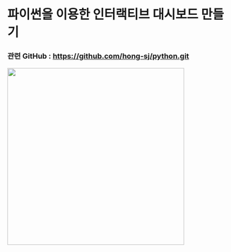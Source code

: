 # 파이썬을 이용한 인터랙티브 대시보드 만들기
### 관련 GitHub : https://github.com/hong-sj/python.git  
<img src="https://user-images.githubusercontent.com/87185180/199286568-d922eea8-fd29-423e-bdd3-e6704b35e2ac.png"  width="400" height=""/>
